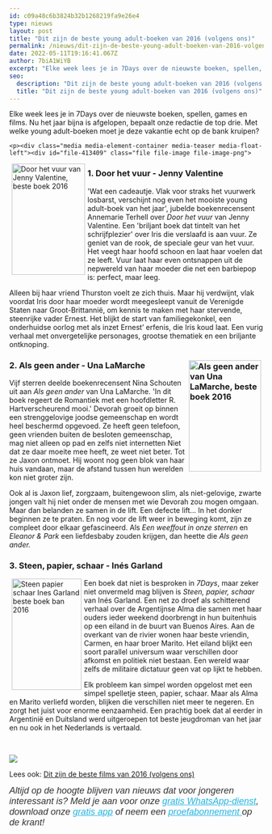 ```yaml
---
id: c09a48c6b3824b32b1268219fa9e26e4
type: nieuws
layout: post
title: "Dit zijn de beste young adult-boeken van 2016 (volgens ons)"
permalink: /nieuws/dit-zijn-de-beste-young-adult-boeken-van-2016-volgens-ons/
date: 2022-05-11T19:16:41.067Z
author: 7biA1WiYB
excerpt: "Elke week lees je in 7Days over de nieuwste boeken, spellen, games en films. Nu het jaar bijna is afgelopen, bepaalt onze redactie de top drie. Met welke young adult-boeken moet je deze vakantie echt op de bank kruipen?  "
seo:
  description: "Dit zijn de beste young adult-boeken van 2016 (volgens ons)"
  title: "Dit zijn de beste young adult-boeken van 2016 (volgens ons)"
---
```

Elke week lees je in 7Days over de nieuwste boeken, spellen, games en films. Nu het jaar bijna is afgelopen, bepaalt onze redactie de top drie. Met welke young adult-boeken moet je deze vakantie echt op de bank kruipen?  

    <p><div class="media media-element-container media-teaser media-float-left"><div id="file-413409" class="file file-image file-image-png">

        
  
  <div class="content">
    <a href="/files/door-het-vuurpng"><img alt="Door het vuur van Jenny Valentine, beste boek 2016" title="Beeld Luitingh-Sijthoff" height="220" width="145" style="width: 145px; height: 220px; float: left; margin-left: 5px; margin-right: 5px;" class="media-element file-teaser" src="https://original.sevendays.nl/sites/default/files/styles/medium/public/door%20het%20vuur.png?itok=uzibp_JR"></a>  </div>

  
</div>
</div>
<h3>1. Door het vuur - Jenny Valentine</h3>
<p>'Wat een cadeautje. Vlak voor straks het vuurwerk losbarst, verschijnt nog even het mooiste young adult-boek van het jaar', jubelde boekenrecensent Annemarie Terhell over <em>Door het vuur</em> van Jenny Valentine. Een 'briljant boek dat tintelt van het schrijfplezier' over Iris die verslaafd is aan vuur. Ze geniet van de rook, de speciale geur van het vuur. Het veegt haar hoofd schoon en laat haar voelen dat ze leeft. Vuur laat haar even ontsnappen uit de nepwereld van haar moeder die net een barbiepop is: perfect, maar leeg.</p>
<p>Alleen bij haar vriend Thurston voelt ze zich thuis. Maar hij verdwijnt, vlak voordat Iris door haar moeder wordt meegesleept vanuit de Verenigde Staten naar Groot-Brittannië, om kennis te maken met haar stervende, steenrijke vader Ernest. Het blijkt de start van familiegekonkel, een onderhuidse oorlog met als inzet Ernest’ erfenis, die Iris koud laat. Een vurig verhaal met onvergetelijke personages, grootse thematiek en een briljante ontknoping.</p>
<h3><div class="media media-element-container media-teaser media-float-right"><div id="file-413515" class="file file-image file-image-jpeg">

        
  
  <div class="content">
    <a href="/files/9789000344253downloadjpg-1"><img alt="Als geen ander van Una LaMarche, beste boek 2016" title="Beeld Van Goor" height="220" width="143" style="width: 143px; height: 220px; float: right; margin-left: 5px; margin-right: 5px;" class="media-element file-teaser" src="https://original.sevendays.nl/sites/default/files/styles/medium/public/9789000344253_download_1.jpg?itok=-0bVlxLw"></a>  </div>

  
</div>
</div>2. Als geen ander - Una LaMarche</h3>
<p>Vijf sterren deelde boekenrecensent Nina Schouten uit aan<em> Als geen ander</em> van Una LaMarche. 'In dit boek regeert de Romantiek met een hoofdletter R. Hartverscheurend mooi.' Devorah groeit op binnen een strenggelovige joodse gemeenschap en wordt heel beschermd opgevoed. Ze heeft geen telefoon, geen vrienden buiten de besloten gemeenschap, mag niet alleen op pad en zelfs niet internetten Niet dat ze daar moeite mee heeft, ze weet niet beter. Tot ze Jaxon ontmoet. Hij woont nog geen blok van haar huis vandaan, maar de afstand tussen hun werelden kon niet groter zijn.</p>
<p>Ook al is Jaxon lief, zorgzaam, buitengewoon slim, als niet-gelovige, zwarte jongen valt hij niet onder de mensen met wie Devorah zou mogen omgaan. Maar dan belanden ze samen in de lift. Een defecte lift... In het donker beginnen ze te praten. En nog voor de lift weer in beweging komt, zijn ze compleet door elkaar gefascineerd. Als <em>Een weeffout in onze sterren </em>en <em>Eleanor &amp; Park</em> een liefdesbaby zouden krijgen, dan heette die <em>Als geen ander.</em></p>
<h3>3. Steen, papier, schaar - Inés Garland</h3>
<p><div class="media media-element-container media-teaser media-float-left"><div id="file-413516" class="file file-image file-image-jpeg">

        
  
  <div class="content">
    <a href="/files/9789045119878jpg"><img alt="Steen papier schaar Ines Garland beste boek ban 2016" title="Beeld Querido" height="220" width="138" style="width: 138px; height: 220px; float: left; margin-left: 5px; margin-right: 5px;" class="media-element file-teaser" src="https://original.sevendays.nl/sites/default/files/styles/medium/public/9789045119878.jpg?itok=0rI_nRq7"></a>  </div>

  
</div>
</div>Een boek dat niet is besproken in <em>7Days</em>, maar zeker niet onvermeld mag blijven is <em>Steen, papier, schaar</em> van Inés Garland. Een net zo droef als schitterend verhaal over de Argentijnse Alma die samen met haar ouders ieder weekend doorbrengt in hun buitenhuis op een eiland in de buurt van Buenos Aires. Aan de overkant van de rivier wonen haar beste vriendin, Carmen, en haar broer Marito. Het eiland blijkt een soort parallel universum waar verschillen door afkomst en politiek niet bestaan. Een wereld waar zelfs de militaire dictatuur geen vat op lijkt te hebben.
<p>Elk probleem kan simpel worden opgelost met een simpel spelletje steen, papier, schaar. Maar als Alma en Marito verliefd worden, blijken die verschillen niet meer te negeren. En zorgt het juist voor enorme eenzaamheid. Een prachtig boek dat al eerder in Argentinië en Duitsland werd uitgeroepen tot beste jeugdroman van het jaar en nu ook in het Nederlands is vertaald.</p>
<p> </p>
<div class="kader">
<p><img class="kaderafbeelding" src="https://original.sevendays.nl/sites/default/files/ff.png"></p>
<p>Lees ook: <a href="https://original.sevendays.nl/lifestyle/dit-zijn-de-beste-films-van-2016-volgens-ons">Dit zijn de beste films van 2016 (volgens ons)</a></p>
</div>
<p><em style="box-sizing: inherit; color: rgb(51, 51, 51); font-family: &quot;PT Sans&quot;, sans-serif; font-size: 18px;">Altijd op de hoogte blijven van nieuws dat voor jongeren interessant is? Meld je aan voor onze </em><a href="https://original.sevendays.nl/whatsapp" style="color: rgb(34, 179, 224); box-sizing: inherit; transition: color 0.3s ease; font-family: &quot;PT Sans&quot;, sans-serif; font-size: 18px;"><em style="box-sizing: inherit;">gratis WhatsApp-dienst</em></a><em style="box-sizing: inherit; color: rgb(51, 51, 51); font-family: &quot;PT Sans&quot;, sans-serif; font-size: 18px;">, download onze </em><a href="https://original.sevendays.nl/app" style="color: rgb(34, 179, 224); box-sizing: inherit; transition: color 0.3s ease; font-family: &quot;PT Sans&quot;, sans-serif; font-size: 18px;"><em style="box-sizing: inherit;">gratis app</em></a><em style="box-sizing: inherit; color: rgb(51, 51, 51); font-family: &quot;PT Sans&quot;, sans-serif; font-size: 18px;"> of neem een </em><a href="https://abonneren.sevendays.nl/abonneren/abonnementen/ae/artikel" style="color: rgb(34, 179, 224); box-sizing: inherit; transition: color 0.3s ease; font-family: &quot;PT Sans&quot;, sans-serif; font-size: 18px;"><em style="box-sizing: inherit;">proefabonnement </em></a><em style="box-sizing: inherit; color: rgb(51, 51, 51); font-family: &quot;PT Sans&quot;, sans-serif; font-size: 18px;">op de krant!</em></p>
  
